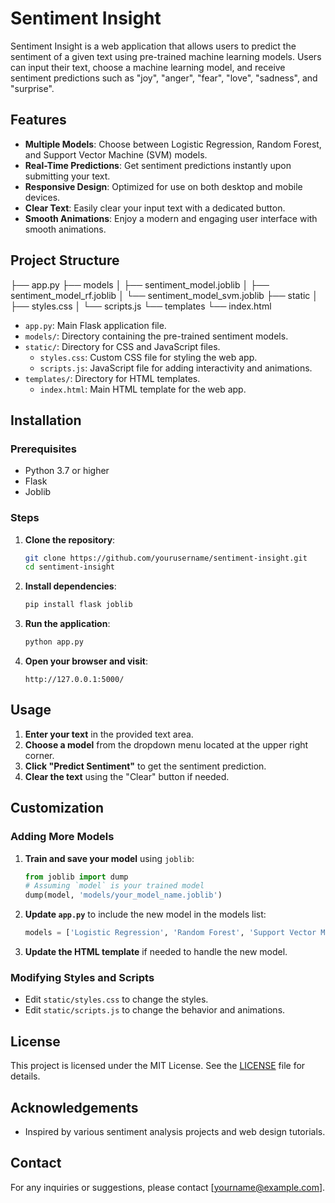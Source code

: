 # Sentiment Insight

Sentiment Insight is a web application that allows users to predict the sentiment of a given text using pre-trained machine learning models. Users can input their text, choose a machine learning model, and receive sentiment predictions such as "joy", "anger", "fear", "love", "sadness", and "surprise".

## Features

- **Multiple Models**: Choose between Logistic Regression, Random Forest, and Support Vector Machine (SVM) models.
- **Real-Time Predictions**: Get sentiment predictions instantly upon submitting your text.
- **Responsive Design**: Optimized for use on both desktop and mobile devices.
- **Clear Text**: Easily clear your input text with a dedicated button.
- **Smooth Animations**: Enjoy a modern and engaging user interface with smooth animations.

## Project Structure


├── app.py
├── models
│ ├── sentiment_model.joblib
│ ├── sentiment_model_rf.joblib
│ └── sentiment_model_svm.joblib
├── static
│ ├── styles.css
│ └── scripts.js
└── templates
└── index.html


- `app.py`: Main Flask application file.
- `models/`: Directory containing the pre-trained sentiment models.
- `static/`: Directory for CSS and JavaScript files.
  - `styles.css`: Custom CSS file for styling the web app.
  - `scripts.js`: JavaScript file for adding interactivity and animations.
- `templates/`: Directory for HTML templates.
  - `index.html`: Main HTML template for the web app.

## Installation

### Prerequisites

- Python 3.7 or higher
- Flask
- Joblib

### Steps

1. **Clone the repository**:
    ```bash
    git clone https://github.com/yourusername/sentiment-insight.git
    cd sentiment-insight
    ```

2. **Install dependencies**:
    ```bash
    pip install flask joblib
    ```

3. **Run the application**:
    ```bash
    python app.py
    ```

4. **Open your browser and visit**:
    ```
    http://127.0.0.1:5000/
    ```

## Usage

1. **Enter your text** in the provided text area.
2. **Choose a model** from the dropdown menu located at the upper right corner.
3. **Click "Predict Sentiment"** to get the sentiment prediction.
4. **Clear the text** using the "Clear" button if needed.

## Customization

### Adding More Models

1. **Train and save your model** using `joblib`:
    ```python
    from joblib import dump
    # Assuming `model` is your trained model
    dump(model, 'models/your_model_name.joblib')
    ```

2. **Update `app.py`** to include the new model in the models list:
    ```python
    models = ['Logistic Regression', 'Random Forest', 'Support Vector Machine', 'Your Model Name']
    ```

3. **Update the HTML template** if needed to handle the new model.

### Modifying Styles and Scripts

- Edit `static/styles.css` to change the styles.
- Edit `static/scripts.js` to change the behavior and animations.

## License

This project is licensed under the MIT License. See the [LICENSE](LICENSE) file for details.

## Acknowledgements

- Inspired by various sentiment analysis projects and web design tutorials.

## Contact

For any inquiries or suggestions, please contact [yourname@example.com].

